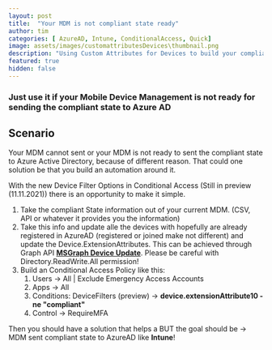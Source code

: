 ```yaml
---
layout: post
title:  "Your MDM is not compliant state ready"
author: tim
categories: [ AzureAD, Intune, ConditionalAccess, Quick]
image: assets/images/customattributesDevices\thumbnail.png
description: "Using Custom Attributes for Devices to build your compliant State if your MDM is not ready"
featured: true
hidden: false
---
```


### Just use it if your Mobile Device Management is not ready for sending the compliant state to Azure AD

## Scenario

Your MDM cannot sent or your MDM is not ready to sent the compliant state to Azure Active Directory, because of different reason.
That could one solution be that you build an automation around it.

With the new Device Filter Options in Conditional Access (Still in preview (11.11.2021)) there is an opportunity to make it simple.

1. Take the compliant State information out of your current MDM. (CSV, API or whatever it provides you the information)
2. Take this info and update alle the devices with hopefully are already registered in AzureAD (registered or joined make not different) and update the Device.ExtensionAttributes. This can be achieved through Graph API [**MSGraph Device Update**](https://docs.microsoft.com/en-us/graph/api/device-update?view=graph-rest-1.0&tabs=http#example-2--write-extensionattributes-on-a-device). Please be careful with Directory.ReadWrite.All permission!
3. Build an Conditional Access Policy like this:
   1. Users -> All | Exclude Emergency Access Accounts
   2. Apps -> All
   3. Conditions: DeviceFilters (preview) -> **device.extensionAttribute10 -ne "compliant"**
   4. Control -> RequireMFA

Then you should have a solution that helps a BUT the goal should be -> MDM sent compliant state to AzureAD like **Intune**!
